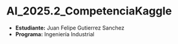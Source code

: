 # AI_2025.2_CompetenciaKaggle
* **Estudiante:** Juan Felipe Gutierrez Sanchez
* **Programa:** Ingeniería Industrial

